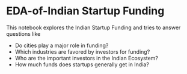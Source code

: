 # EDA-of-Indian Startup Funding

This notebook explores the Indian Startup Funding and tries to answer questions like
- Do cities play a major role in funding?
- Which industries are favored by investors for funding?
- Who are the important investors in the Indian Ecosystem?
- How much funds does startups generally get in India?
